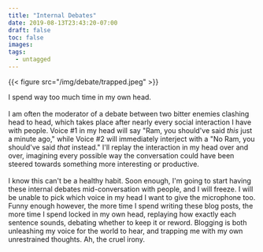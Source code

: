 ```yaml
---
title: "Internal Debates"
date: 2019-08-13T23:43:20-07:00
draft: false
toc: false
images:
tags: 
  - untagged
---
```


{{< figure src="/img/debate/trapped.jpeg" >}}

I spend way too much time in my own head.\
\
I am often the moderator of a debate between two
bitter enemies clashing head to head, which takes place after nearly 
every social interaction I have with people. Voice #1 in my head will say "Ram, you should've
said _this_ just a minute ago," while Voice #2 will immediately interject with a "No Ram, you
should've said _that_ instead." I'll replay the interaction in my head over and over,
imagining every possible way the conversation could have been steered towards something more
interesting or productive.\
\
I know this can't be a healthy habit. Soon enough, I'm going to start having these internal
debates mid-conversation with people, and I will freeze. I will be unable to pick which voice in my head I want
to give the microphone too. Funny enough however, the more time I spend writing these blog
posts, the more time I spend locked in my own head, replaying how exactly each sentence sounds,
debating whether to keep it or reword. Blogging is both unleashing my voice for
the world to hear, and trapping me with my own unrestrained thoughts. Ah, the cruel
irony.

